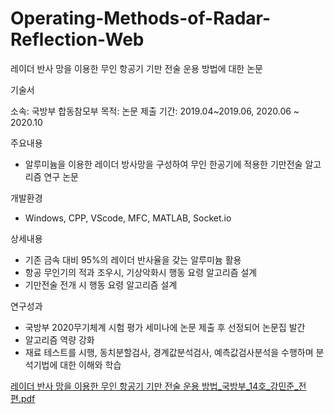 # Operating-Methods-of-Radar-Reflection-Web
레이더 반사 망을 이용한 무인 항공기 기만 전술 운용 방법에 대한 논문

기술서

소속: 국방부 합동참모부
목적: 논문 제출
기간: 2019.04~2019.06, 2020.06 ~ 2020.10

주요내용
 - 알루미늄을 이용한 레이더 방사망을 구성하여 무인 한공기에 적용한 기만전술 알고리즘 연구 논문

개발환경
 - Windows, CPP, VScode, MFC, MATLAB, Socket.io

상세내용
 - 기존 금속 대비 95%의 레이더 반사율을 갖는 알루미늄 활용
 - 항공 무인기의 적과 조우시, 기상악화시 행동 요령 알고리즘 설계
 - 기만전술 전개 시 행동 요령 알고리즘 설계
 
연구성과
 - 국방부 2020무기체계 시험 평가 세미나에 논문 제출 후 선정되어 논문집 발간
 - 알고리즘 역량 강화
 - 재료 테스트를 시행, 동치분할검사, 경계값분석검사, 예측값검사분석을 수행하며 분석기법에 대한 이해와 학습


[레이더 반사 망을 이용한 무인 항공기 기만 전술 운용 방법_국방부_14호_강민준_전편.pdf](https://github.com/back582/Operating-Methods-of-Radar-Reflection-Web/files/5720622/_._14._._.pdf)
